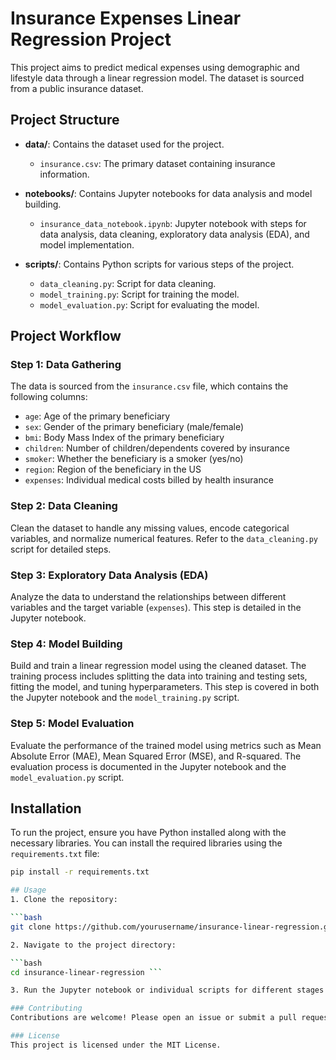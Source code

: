 # Insurance Expenses Linear Regression Project

This project aims to predict medical expenses using demographic and lifestyle data through a linear regression model. The dataset is sourced from a public insurance dataset.

## Project Structure

- **data/**: Contains the dataset used for the project.
  - `insurance.csv`: The primary dataset containing insurance information.

- **notebooks/**: Contains Jupyter notebooks for data analysis and model building.
  - `insurance_data_notebook.ipynb`: Jupyter notebook with steps for data analysis, data cleaning, exploratory data analysis (EDA), and model implementation.

- **scripts/**: Contains Python scripts for various steps of the project.
  - `data_cleaning.py`: Script for data cleaning.
  - `model_training.py`: Script for training the model.
  - `model_evaluation.py`: Script for evaluating the model.

## Project Workflow

### Step 1: Data Gathering

The data is sourced from the `insurance.csv` file, which contains the following columns:
- `age`: Age of the primary beneficiary
- `sex`: Gender of the primary beneficiary (male/female)
- `bmi`: Body Mass Index of the primary beneficiary
- `children`: Number of children/dependents covered by insurance
- `smoker`: Whether the beneficiary is a smoker (yes/no)
- `region`: Region of the beneficiary in the US
- `expenses`: Individual medical costs billed by health insurance

### Step 2: Data Cleaning

Clean the dataset to handle any missing values, encode categorical variables, and normalize numerical features. Refer to the `data_cleaning.py` script for detailed steps.

### Step 3: Exploratory Data Analysis (EDA)

Analyze the data to understand the relationships between different variables and the target variable (`expenses`). This step is detailed in the Jupyter notebook.

### Step 4: Model Building

Build and train a linear regression model using the cleaned dataset. The training process includes splitting the data into training and testing sets, fitting the model, and tuning hyperparameters. This step is covered in both the Jupyter notebook and the `model_training.py` script.

### Step 5: Model Evaluation

Evaluate the performance of the trained model using metrics such as Mean Absolute Error (MAE), Mean Squared Error (MSE), and R-squared. The evaluation process is documented in the Jupyter notebook and the `model_evaluation.py` script.

## Installation

To run the project, ensure you have Python installed along with the necessary libraries. You can install the required libraries using the `requirements.txt` file:

```bash
pip install -r requirements.txt

## Usage
1. Clone the repository:

```bash
git clone https://github.com/yourusername/insurance-linear-regression.git

2. Navigate to the project directory:

```bash
cd insurance-linear-regression ```

3. Run the Jupyter notebook or individual scripts for different stages of the project.

### Contributing
Contributions are welcome! Please open an issue or submit a pull request for any improvements or bug fixes.

### License
This project is licensed under the MIT License.
